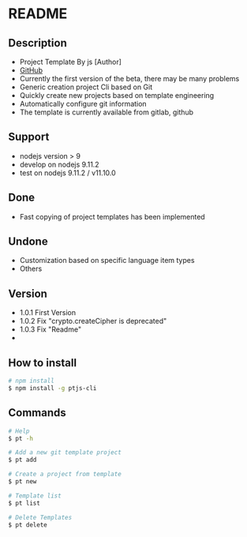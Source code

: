 # README

## Description
- Project Template By js [Author]
- [GitHub](https://github.com/jsDuan/ptjs-cli)
- Currently the first version of the beta, there may be many problems
- Generic creation project Cli based on Git 
- Quickly create new projects based on template engineering
- Automatically configure git information
- The template is currently available from gitlab, github

## Support 
- nodejs version > 9
- develop on nodejs 9.11.2
- test on nodejs 9.11.2 / v11.10.0


## Done
- Fast copying of project templates has been implemented

## Undone
- Customization based on specific language item types
- Others

## Version
- 1.0.1  First Version
- 1.0.2  Fix "crypto.createCipher is deprecated"
- 1.0.3  Fix "Readme"
- 
## How to install
```sh
# npm install
$ npm install -g ptjs-cli
```

## Commands

```sh
# Help
$ pt -h

# Add a new git template project
$ pt add

# Create a project from template
$ pt new

# Template list
$ pt list

# Delete Templates
$ pt delete
```